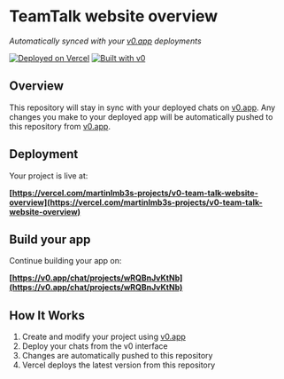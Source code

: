# TeamTalk website overview

*Automatically synced with your [v0.app](https://v0.app) deployments*

[![Deployed on Vercel](https://img.shields.io/badge/Deployed%20on-Vercel-black?style=for-the-badge&logo=vercel)](https://vercel.com/martinlmb3s-projects/v0-team-talk-website-overview)
[![Built with v0](https://img.shields.io/badge/Built%20with-v0.app-black?style=for-the-badge)](https://v0.app/chat/projects/wRQBnJvKtNb)

## Overview

This repository will stay in sync with your deployed chats on [v0.app](https://v0.app).
Any changes you make to your deployed app will be automatically pushed to this repository from [v0.app](https://v0.app).

## Deployment

Your project is live at:

**[https://vercel.com/martinlmb3s-projects/v0-team-talk-website-overview](https://vercel.com/martinlmb3s-projects/v0-team-talk-website-overview)**

## Build your app

Continue building your app on:

**[https://v0.app/chat/projects/wRQBnJvKtNb](https://v0.app/chat/projects/wRQBnJvKtNb)**

## How It Works

1. Create and modify your project using [v0.app](https://v0.app)
2. Deploy your chats from the v0 interface
3. Changes are automatically pushed to this repository
4. Vercel deploys the latest version from this repository